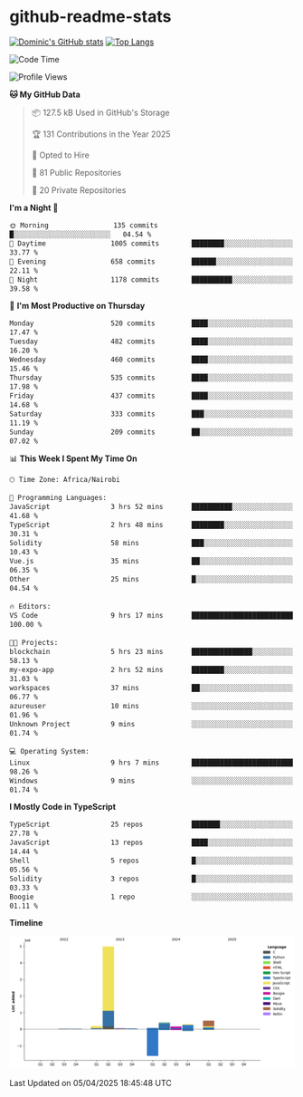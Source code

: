 # github-readme-stats
[![Dominic's GitHub stats](https://github-readme-stats.vercel.app/api?username=Domengo&show_icons=true)](https://github.com/anuraghazra/github-readme-stats)
[![Top Langs](https://github-readme-stats.vercel.app/api/top-langs/?username=Domengo&show_icons=true)](https://github.com/Domengo/github-readme-stats)

<!--START_SECTION:waka-->
![Code Time](http://img.shields.io/badge/Code%20Time-1%2C069%20hrs%2046%20mins-blue)

![Profile Views](http://img.shields.io/badge/Profile%20Views-0-blue)

**🐱 My GitHub Data** 

> 📦 127.5 kB Used in GitHub's Storage 
 > 
> 🏆 131 Contributions in the Year 2025
 > 
> 💼 Opted to Hire
 > 
> 📜 81 Public Repositories 
 > 
> 🔑 20 Private Repositories 
 > 
**I'm a Night 🦉** 

```text
🌞 Morning                135 commits         █░░░░░░░░░░░░░░░░░░░░░░░░   04.54 % 
🌆 Daytime                1005 commits        ████████░░░░░░░░░░░░░░░░░   33.77 % 
🌃 Evening                658 commits         ██████░░░░░░░░░░░░░░░░░░░   22.11 % 
🌙 Night                  1178 commits        ██████████░░░░░░░░░░░░░░░   39.58 % 
```
📅 **I'm Most Productive on Thursday** 

```text
Monday                   520 commits         ████░░░░░░░░░░░░░░░░░░░░░   17.47 % 
Tuesday                  482 commits         ████░░░░░░░░░░░░░░░░░░░░░   16.20 % 
Wednesday                460 commits         ████░░░░░░░░░░░░░░░░░░░░░   15.46 % 
Thursday                 535 commits         ████░░░░░░░░░░░░░░░░░░░░░   17.98 % 
Friday                   437 commits         ████░░░░░░░░░░░░░░░░░░░░░   14.68 % 
Saturday                 333 commits         ███░░░░░░░░░░░░░░░░░░░░░░   11.19 % 
Sunday                   209 commits         ██░░░░░░░░░░░░░░░░░░░░░░░   07.02 % 
```


📊 **This Week I Spent My Time On** 

```text
🕑︎ Time Zone: Africa/Nairobi

💬 Programming Languages: 
JavaScript               3 hrs 52 mins       ██████████░░░░░░░░░░░░░░░   41.68 % 
TypeScript               2 hrs 48 mins       ████████░░░░░░░░░░░░░░░░░   30.31 % 
Solidity                 58 mins             ███░░░░░░░░░░░░░░░░░░░░░░   10.43 % 
Vue.js                   35 mins             ██░░░░░░░░░░░░░░░░░░░░░░░   06.35 % 
Other                    25 mins             █░░░░░░░░░░░░░░░░░░░░░░░░   04.54 % 

🔥 Editors: 
VS Code                  9 hrs 17 mins       █████████████████████████   100.00 % 

🐱‍💻 Projects: 
blockchain               5 hrs 23 mins       ███████████████░░░░░░░░░░   58.13 % 
my-expo-app              2 hrs 52 mins       ████████░░░░░░░░░░░░░░░░░   31.03 % 
workspaces               37 mins             ██░░░░░░░░░░░░░░░░░░░░░░░   06.77 % 
azureuser                10 mins             ░░░░░░░░░░░░░░░░░░░░░░░░░   01.96 % 
Unknown Project          9 mins              ░░░░░░░░░░░░░░░░░░░░░░░░░   01.74 % 

💻 Operating System: 
Linux                    9 hrs 7 mins        █████████████████████████   98.26 % 
Windows                  9 mins              ░░░░░░░░░░░░░░░░░░░░░░░░░   01.74 % 
```

**I Mostly Code in TypeScript** 

```text
TypeScript               25 repos            ███████░░░░░░░░░░░░░░░░░░   27.78 % 
JavaScript               13 repos            ████░░░░░░░░░░░░░░░░░░░░░   14.44 % 
Shell                    5 repos             █░░░░░░░░░░░░░░░░░░░░░░░░   05.56 % 
Solidity                 3 repos             █░░░░░░░░░░░░░░░░░░░░░░░░   03.33 % 
Boogie                   1 repo              ░░░░░░░░░░░░░░░░░░░░░░░░░   01.11 % 
```



**Timeline**

![Lines of Code chart](https://raw.githubusercontent.com/Domengo/Domengo/main/assets/bar_graph.png)


 Last Updated on 05/04/2025 18:45:48 UTC
<!--END_SECTION:waka-->


